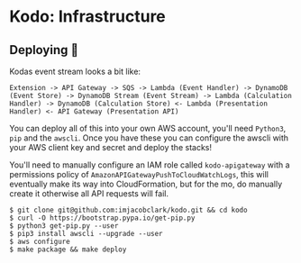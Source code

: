 # Kodo: Infrastructure

## Deploying 🚀

Kodas event stream looks a bit like: 

```Extension -> API Gateway -> SQS -> Lambda (Event Handler) -> DynamoDB (Event Store) -> DynamoDB Stream (Event Stream) -> Lambda (Calculation Handler) -> DynamoDB (Calculation Store) <- Lambda (Presentation Handler) <- API Gateway (Presentation API) ```

You can deploy all of this into your own AWS account, you'll need `Python3`, `pip` and the `awscli`. Once you have these you can configure the awscli with your AWS client key and secret and deploy the stacks!

You'll need to manually configure an IAM role called `kodo-apigateway` with a permissions policy of `AmazonAPIGatewayPushToCloudWatchLogs`, this will eventually make its way into CloudFormation, but for the mo, do manually create it otherwise all API requests will fail.

```shell
$ git clone git@github.com:imjacobclark/kodo.git && cd kodo
$ curl -O https://bootstrap.pypa.io/get-pip.py
$ python3 get-pip.py --user
$ pip3 install awscli --upgrade --user
$ aws configure
$ make package && make deploy
```